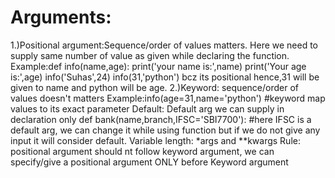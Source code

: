 # Arguments:
1.)Positional argument:Sequence/order of values matters. Here we need to supply same number of value as given while declaring the function.
Example:def info(name,age):
print('your name is:',name)
print('Your age is:',age)
info('Suhas',24)
info(31,'python')  bcz its positional hence,31 will be given to name and python will be age.
2.)Keyword: sequence/order of values doesn't matters
Example:info(age=31,name='python')  #keyword map values to its exact parameter
Default: Default arg we can supply in declaration only
def bank(name,branch,IFSC='SBI7700'): #here IFSC is a default arg, we can change it while using function but if we do not give any input it will consider default.
Variable length: *args and **kwargs
Rule: positional argument should nt follow keyword argument, we can specify/give a positional argument ONLY before Keyword argument
